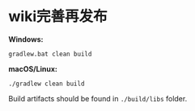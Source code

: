 # wiki完善再发布

**Windows:**

```
gradlew.bat clean build
```

**macOS/Linux:**

```
./gradlew clean build
```

Build artifacts should be found in `./build/libs` folder.